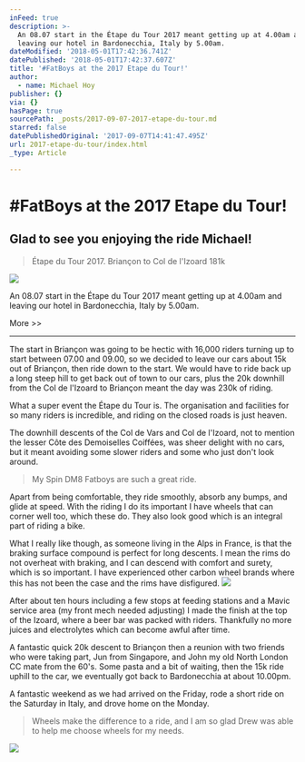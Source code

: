 ```yaml
---
inFeed: true
description: >-
  An 08.07 start in the Étape du Tour 2017 meant getting up at 4.00am and
  leaving our hotel in Bardonecchia, Italy by 5.00am.
dateModified: '2018-05-01T17:42:36.741Z'
datePublished: '2018-05-01T17:42:37.607Z'
title: '#FatBoys at the 2017 Etape du Tour!'
author:
  - name: Michael Hoy
publisher: {}
via: {}
hasPage: true
sourcePath: _posts/2017-09-07-2017-etape-du-tour.md
starred: false
datePublishedOriginal: '2017-09-07T14:41:47.495Z'
url: 2017-etape-du-tour/index.html
_type: Article

---
```

# \#FatBoys at the 2017 Etape du Tour!

## Glad to see you enjoying the ride Michael!

> Étape du Tour 2017\.   Briançon to Col de l'Izoard     181k

![](https://the-grid-user-content.s3-us-west-2.amazonaws.com/96c32eae-ef11-4d81-a699-bda077b33e47.jpg)

An 08.07 start in the Étape du Tour 2017 meant getting up at 4.00am and leaving our hotel in Bardonecchia, Italy by 5.00am.

More \>\>

---

The start in Briançon was going to be hectic with 16,000 riders turning up to start between 07.00 and 09.00, so we decided to leave our cars about 15k out of Briançon, then ride down to the start. We would have to ride back up a long steep hill to get back out of town to our cars, plus the 20k downhill from the Col de l'Izoard to Briançon meant the day was 230k of riding.

What a super event the Étape du Tour is. The organisation and facilities for so many riders is incredible, and riding on the closed roads is just heaven.

The downhill descents of the Col de Vars and Col de l'Izoard, not to mention the lesser Côte des Demoiselles Coiffées, was sheer delight with no cars, but it meant avoiding some slower riders and some who just don't look around.

> My Spin DM8 Fatboys are such a great ride. 

Apart from being comfortable, they ride smoothly, absorb any bumps, and glide at speed. With the riding I do its important I have wheels that can corner well too, which these do. They also look good which is an integral part of riding a bike.

What I really like though, as someone living in the Alps in France, is that the braking surface compound is perfect for long descents. I mean the rims do not overheat with braking, and I can descend with comfort and surety, which is so important. I have experienced other carbon wheel brands where this has not been the case and the rims have disfigured.
![](https://the-grid-user-content.s3-us-west-2.amazonaws.com/11c7d5fc-f89e-452f-a050-b5bb02f08fbf.jpg)

After about ten hours including a few stops at feeding stations and a Mavic service area (my front mech needed adjusting) I made the finish at the top of the Izoard, where a beer bar was packed with riders. Thankfully no more juices and electrolytes which can become awful after time.

A fantastic quick 20k descent to Briançon then a reunion with two friends who were taking part, Jun from Singapore, and John my old North London CC mate from the 60's. Some pasta and a bit of waiting, then the 15k ride uphill to the car, we eventually got back to Bardonecchia at about 10.00pm.

A fantastic weekend as we had arrived on the Friday, rode a short ride on the Saturday in Italy, and drove home on the Monday.

> Wheels make the difference to a ride, and I am so glad Drew was able to help me choose wheels for my needs.

![](https://the-grid-user-content.s3-us-west-2.amazonaws.com/847b2045-8c02-421f-a364-52200fa82f99.jpg)